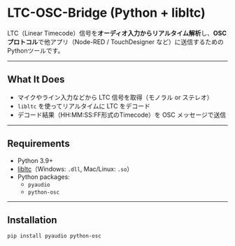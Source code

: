 # LTC-OSC-Bridge (Python + libltc)

LTC（Linear Timecode）信号を**オーディオ入力からリアルタイム解析**し、**OSCプロトコル**で他アプリ（Node-RED / TouchDesigner など）に送信するためのPythonツールです。

---

## What It Does

- マイクやライン入力などから LTC 信号を取得（モノラル or ステレオ）
- `libltc` を使ってリアルタイムに LTC をデコード
- デコード結果（HH:MM:SS:FF形式のTimecode）を OSC メッセージで送信

---

## Requirements

- Python 3.9+
- [libltc](https://github.com/x42/libltc)（Windows: `.dll`, Mac/Linux: `.so`）
- Python packages:
  - `pyaudio`
  - `python-osc`

---

## Installation

```bash
pip install pyaudio python-osc

